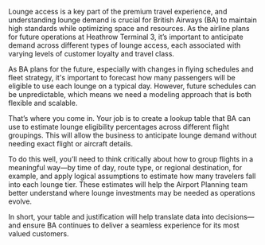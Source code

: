 Lounge access is a key part of the premium travel experience, and understanding lounge demand is crucial for British Airways (BA) to maintain high standards while optimizing space and resources. As the airline plans for future operations at Heathrow Terminal 3, it’s important to anticipate demand across different types of lounge access, each associated with varying levels of customer loyalty and travel class.

As BA plans for the future, especially with changes in flying schedules and fleet strategy, it's important to forecast how many passengers will be eligible to use each lounge on a typical day. However, future schedules can be unpredictable, which means we need a modeling approach that is both flexible and scalable.

That’s where you come in. Your job is to create a lookup table that BA can use to estimate lounge eligibility percentages across different flight groupings. This will allow the business to anticipate lounge demand without needing exact flight or aircraft details.

To do this well, you’ll need to think critically about how to group flights in a meaningful way—by time of day, route type, or regional destination, for example, and apply logical assumptions to estimate how many travelers fall into each lounge tier. These estimates will help the Airport Planning team better understand where lounge investments may be needed as operations evolve.

In short, your table and justification will help translate data into decisions—and ensure BA continues to deliver a seamless experience for its most valued customers.
